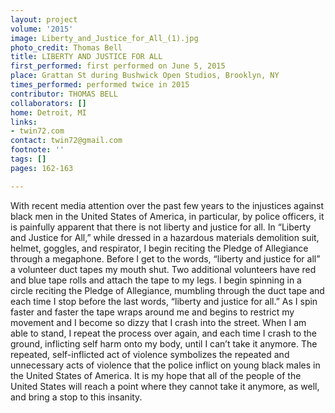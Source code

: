 ```yaml
---
layout: project
volume: '2015'
image: Liberty_and_Justice_for_All_(1).jpg
photo_credit: Thomas Bell
title: LIBERTY AND JUSTICE FOR ALL
first_performed: first performed on June 5, 2015
place: Grattan St during Bushwick Open Studios, Brooklyn, NY
times_performed: performed twice in 2015
contributor: THOMAS BELL
collaborators: []
home: Detroit, MI
links:
- twin72.com
contact: twin72@gmail.com
footnote: ''
tags: []
pages: 162-163

---
```


With recent media attention over the past few years to the injustices against black men in the United States of America, in particular, by police officers, it is painfully apparent that there is not liberty and justice for all. In “Liberty and Justice for All,” while dressed in a hazardous materials demolition suit, helmet, goggles, and respirator, I begin reciting the Pledge of Allegiance through a megaphone. Before I get to the words, “liberty and justice for all” a volunteer duct tapes my mouth shut. Two additional volunteers have red and blue tape rolls and attach the tape to my legs. I begin spinning in a circle reciting the Pledge of Allegiance, mumbling through the duct tape and each time I stop before the last words, “liberty and justice for all.” As I spin faster and faster the tape wraps around me and begins to restrict my movement and I become so dizzy that I crash into the street. When I am able to stand, I repeat the process over again, and each time I crash to the ground, inflicting self harm onto my body, until I can’t take it anymore. The repeated, self-inflicted act of violence symbolizes the repeated and unnecessary acts of violence that the police inflict on young black males in the United States of America. It is my hope that all of the people of the United States will reach a point where they cannot take it anymore, as well, and bring a stop to this insanity.
